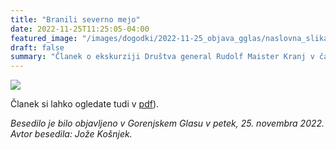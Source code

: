 ```yaml
---
title: "Branili severno mejo" 
date: 2022-11-25T11:25:05-04:00
featured_image: "/images/dogodki/2022-11-25_objava_gglas/naslovna_slika_objava-gglas-2022-11-25-gg.jpg"
draft: false
summary: "Članek o ekskurziji Društva general Rudolf Maister Kranj v časopisu Gorenjski Glas ..."
---
```


![](/images/dogodki/2022-11-25_objava_gglas/objava-gglas-2022-11-25.jpg "")

Članek si lahko ogledate tudi v [pdf](/objava-gglas-2022-11-25.pdf)).

*Besedilo je bilo objavljeno v Gorenjskem Glasu v petek, 25. novembra 2022. Avtor besedila: Jože Košnjek.*